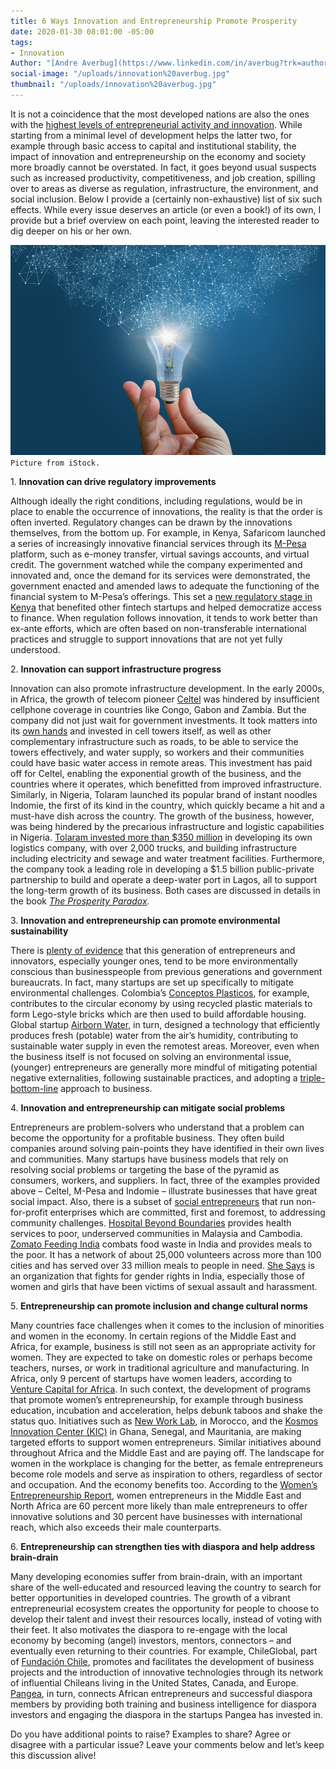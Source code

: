 ```yaml
---
title: 6 Ways Innovation and Entrepreneurship Promote Prosperity
date: 2020-01-30 08:01:00 -05:00
tags:
- Innovation
Author: "[Andre Averbug](https://www.linkedin.com/in/averbug?trk=author_mini-profile_title)"
social-image: "/uploads/innovation%20averbug.jpg"
thumbnail: "/uploads/innovation%20averbug.jpg"
---
```


It is not a coincidence that the most developed nations are also the ones with the [highest levels of entrepreneurial activity and innovation](https://www.huffpost.com/entry/economic-development-innovation-and-entrepreneurship_b_593167b7e4b00573ab57a28b). While starting from a minimal level of development helps the latter two, for example through basic access to capital and institutional stability, the impact of innovation and entrepreneurship on the economy and society more broadly cannot be overstated. In fact, it goes beyond usual suspects such as increased productivity, competitiveness, and job creation, spilling over to areas as diverse as regulation, infrastructure, the environment, and social inclusion. Below I provide a (certainly non-exhaustive) list of six such effects. While every issue deserves an article (or even a book!) of its own, I provide but a brief overview on each point, leaving the interested reader to dig deeper on his or her own.

<!--more-->

![innovation averbug.jpg](/uploads/innovation%20averbug.jpg)`Picture from iStock.`

1\. **Innovation can drive regulatory improvements**

Although ideally the right conditions, including regulations, would be in place to enable the occurrence of innovations, the reality is that the order is often inverted. Regulatory changes can be drawn by the innovations themselves, from the bottom up. For example, in Kenya, Safaricom launched a series of increasingly innovative financial services through its [M-Pesa](https://www.safaricom.co.ke/personal/m-pesa) platform, such as e-money transfer, virtual savings accounts, and virtual credit. The government watched while the company experimented and innovated and, once the demand for its services were demonstrated, the government enacted and amended laws to adequate the functioning of the financial system to M-Pesa’s offerings. This set a [new regulatory stage in Kenya](https://www.bsg.ox.ac.uk/sites/default/files/2018-06/2017-07-M-Pesa-Practitioners-Insight.pdf) that benefited other fintech startups and helped democratize access to finance. When regulation follows innovation, it tends to work better than ex-ante efforts, which are often based on non-transferable international practices and struggle to support innovations that are not yet fully understood.

2\. **Innovation can support infrastructure progress**

Innovation can also promote infrastructure development. In the early 2000s, in Africa, the growth of telecom pioneer [Celtel](https://www.crunchbase.com/organization/celtel-international-b-v#section-overview) was hindered by insufficient cellphone coverage in countries like Congo, Gabon and Zambia. But the company did not just wait for government investments. It took matters into its [own hands](https://hbr.org/2012/10/celtels-founder-on-building-a-business-on-the-worlds-poorest-continent) and invested in cell towers itself, as well as other complementary infrastructure such as roads, to be able to service the towers effectively, and water supply, so workers and their communities could have basic water access in remote areas. This investment has paid off for Celtel, enabling the exponential growth of the business, and the countries where it operates, which benefitted from improved infrastructure. Similarly, in Nigeria, Tolaram launched its popular brand of instant noodles Indomie, the first of its kind in the country, which quickly became a hit and a must-have dish across the country. The growth of the business, however, was being hindered by the precarious infrastructure and logistic capabilities in Nigeria. [Tolaram invested more than $350 million](https://www.inc.com/leigh-buchanan/clayton-christensen-prosperity-paradox.html) in developing its own logistics company, with over 2,000 trucks, and building infrastructure including electricity and sewage and water treatment facilities. Furthermore, the company took a leading role in developing a $1.5 billion public-private partnership to build and operate a deep-water port in Lagos, all to support the long-term growth of its business. Both cases are discussed in details in the book *[The Prosperity Paradox](https://www.christenseninstitute.org/books/the-prosperity-paradox-how-innovation-can-lift-nations-out-of-poverty/)*.

3\. **Innovation and entrepreneurship can promote environmental sustainability**

There is [plenty of evidence](https://www.hsbcprivatebank.com/en/discover/news-room/2018/millenial-entrepreneurs) that this generation of entrepreneurs and innovators, especially younger ones, tend to be more environmentally conscious than businesspeople from previous generations and government bureaucrats. In fact, many startups are set up specifically to mitigate environmental challenges. Colombia’s [Conceptos Plasticos](http://conceptosplasticos.com/), for example, contributes to the circular economy by using recycled plastic materials to form Lego-style bricks which are then used to build affordable housing. Global startup [Airborn Water](https://www.airbornwater.com/), in turn, designed a technology that efficiently produces fresh (potable) water from the air’s humidity, contributing to sustainable water supply in even the remotest areas. Moreover, even when the business itself is not focused on solving an environmental issue, (younger) entrepreneurs are generally more mindful of mitigating potential negative externalities, following sustainable practices, and adopting a [triple-bottom-line](https://www.investopedia.com/terms/t/triple-bottom-line.asp) approach to business.

4\. **Innovation and entrepreneurship can mitigate social problems**

Entrepreneurs are problem-solvers who understand that a problem can become the opportunity for a profitable business. They often build companies around solving pain-points they have identified in their own lives and communities. Many startups have business models that rely on resolving social problems or targeting the base of the pyramid as consumers, workers, and suppliers. In fact, three of the examples provided above – Celtel, M-Pesa and Indomie – illustrate businesses that have great social impact. Also, there is a subset of [social entrepreneurs](https://ssir.org/articles/entry/social_entrepreneurship_the_case_for_definition) that run non-for-profit enterprises which are committed, first and foremost, to addressing community challenges. [Hospital Beyond Boundaries](https://medium.com/@dotasiafoundation/hospitals-beyond-boundaries-a-social-health-enterprise-widespread-from-young-talents-in-malaysia-813e517fc695) provides health services to poor, underserved communities in Malaysia and Cambodia. [Zomato Feeding India](https://www.feedingindia.org/) combats food waste in India and provides meals to the poor. It has a network of about 25,000 volunteers across more than 100 cities and has served over 33 million meals to people in need. [She Says](http://www.shesays.in/about) is an organization that fights for gender rights in India, especially those of women and girls that have been victims of sexual assault and harassment.

5\. **Entrepreneurship can promote inclusion and change cultural norms**

Many countries face challenges when it comes to the inclusion of minorities and women in the economy. In certain regions of the Middle East and Africa, for example, business is still not seen as an appropriate activity for women. They are expected to take on domestic roles or perhaps become teachers, nurses, or work in traditional agriculture and manufacturing. In Africa, only 9 percent of startups have women leaders, according to [Venture Capital for Africa](https://vc4a.com/). In such context, the development of programs that promote women’s entrepreneurship, for example through business education, incubation and acceleration, helps debunk taboos and shake the status quo. Initiatives such as [New Work Lab](http://www.newworklab.com/), in Morocco, and the [Kosmos Innovation Center (KIC)](https://www.kosmosinnovationcenter.com/) in Ghana, Senegal, and Mauritania, are making targeted efforts to support women entrepreneurs. Similar initiatives abound throughout Africa and the Middle East and are paying off. The landscape for women in the workplace is changing for the better, as female entrepreneurs become role models and serve as inspiration to others, regardless of sector and occupation. And the economy benefits too. According to the [Women’s Entrepreneurship Report](http://gemconsortium.org/report/49860), women entrepreneurs in the Middle East and North Africa are 60 percent more likely than male entrepreneurs to offer innovative solutions and 30 percent have businesses with international reach, which also exceeds their male counterparts.

6\. **Entrepreneurship can strengthen ties with diaspora and help address brain-drain**

Many developing economies suffer from brain-drain, with an important share of the well-educated and resourced leaving the country to search for better opportunities in developed countries. The growth of a vibrant entrepreneurial ecosystem creates the opportunity for people to choose to develop their talent and invest their resources locally, instead of voting with their feet. It also motivates the diaspora to re-engage with the local economy by becoming (angel) investors, mentors, connectors – and eventually even returning to their countries. For example, ChileGlobal, part of [Fundación Chile](https://fch.cl/), promotes and facilitates the development of business projects and the introduction of innovative technologies through its network of influential Chileans living in the United States, Canada, and Europe. [Pangea](https://www.pangeaa.com/unlocking-the-potential-of-the-diaspora/), in turn, connects African entrepreneurs and successful diaspora members by providing both training and business intelligence for diaspora investors and engaging the diaspora in the startups Pangea has invested in.

Do you have additional points to raise? Examples to share? Agree or disagree with a particular issue? Leave your comments below and let’s keep this discussion alive!